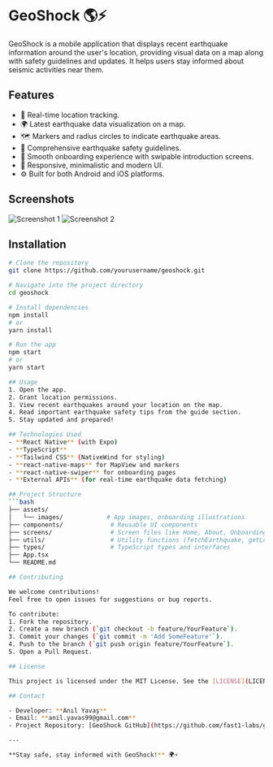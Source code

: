 # GeoShock 🌎⚡

GeoShock is a mobile application that displays recent earthquake information around the user's location, providing visual data on a map along with safety guidelines and updates. It helps users stay informed about seismic activities near them.

## Features
- 📍 Real-time location tracking.
- 🌍 Latest earthquake data visualization on a map.
- 🗺️ Markers and radius circles to indicate earthquake areas.
- 🧠 Comprehensive earthquake safety guidelines.
- 🚀 Smooth onboarding experience with swipable introduction screens.
- 📱 Responsive, minimalistic and modern UI.
- ⚙️ Built for both Android and iOS platforms.

## Screenshots
<!-- Add screenshots here when available -->
![Screenshot 1](path/to/screenshot1.png)
![Screenshot 2](path/to/screenshot2.png)

## Installation

```bash
# Clone the repository
git clone https://github.com/yourusername/geoshock.git

# Navigate into the project directory
cd geoshock

# Install dependencies
npm install
# or
yarn install

# Run the app
npm start
# or
yarn start

## Usage
1. Open the app.
2. Grant location permissions.
3. View recent earthquakes around your location on the map.
4. Read important earthquake safety tips from the guide section.
5. Stay updated and prepared!

## Technologies Used
- **React Native** (with Expo)
- **TypeScript**
- **Tailwind CSS** (NativeWind for styling)
- **react-native-maps** for MapView and markers
- **react-native-swiper** for onboarding pages
- **External APIs** (for real-time earthquake data fetching)

## Project Structure
```bash
├── assets/
│   └── images/            # App images, onboarding illustrations
├── components/             # Reusable UI components
├── screens/                # Screen files like Home, About, Onboarding
├── utils/                  # Utility functions (fetchEarthquake, getLocation)
├── types/                  # TypeScript types and interfaces
├── App.tsx
└── README.md

## Contributing

We welcome contributions!  
Feel free to open issues for suggestions or bug reports.

To contribute:
1. Fork the repository.
2. Create a new branch (`git checkout -b feature/YourFeature`).
3. Commit your changes (`git commit -m 'Add SomeFeature'`).
4. Push to the branch (`git push origin feature/YourFeature`).
5. Open a Pull Request.

## License

This project is licensed under the MIT License. See the [LICENSE](LICENSE) file for details.

## Contact

- Developer: **Anıl Yavaş**
- Email: **anil.yavas99@gmail.com**
- Project Repository: [GeoShock GitHub](https://github.com/fast1-labs/geoshock)

---

**Stay safe, stay informed with GeoShock!** 🌍⚡
